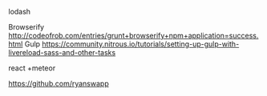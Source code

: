 
lodash


Browserify
http://codeofrob.com/entries/grunt+browserify+npm+application=success.html
Gulp
https://community.nitrous.io/tutorials/setting-up-gulp-with-livereload-sass-and-other-tasks


react +meteor

https://github.com/ryanswapp
